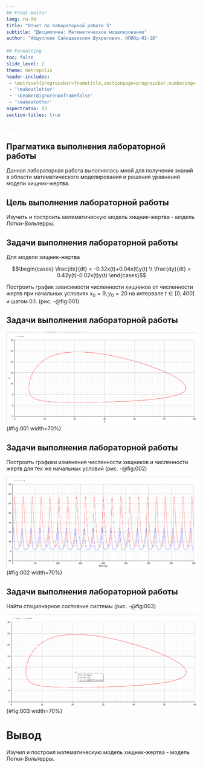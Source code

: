 ```yaml
---
## Front matter
lang: ru-RU
title: "Отчет по лабораторной работе 5"
subtitle: "Дисциплина: Математическое моделирование"
author: "Абдуллоев Сайидазизхон Шухратович, НПИбд-02-18"

## Formatting
toc: false
slide_level: 2
theme: metropolis
header-includes:
 - \metroset{progressbar=frametitle,sectionpage=progressbar,numbering=fraction}
 - '\makeatletter'
 - '\beamer@ignorenonframefalse'
 - '\makeatother'
aspectratio: 43
section-titles: true

---
```


## Прагматика выполнения лабораторной работы

 Данная лабораторная работа выполнялась мной для получения знаний в области математического моделирования и решения уравнений модели хищник-жертва.

## Цель выполнения лабораторной работы

Изучить и построить математическую модель хищник-жертва - модель Лотки-Вольтерры.

## Задачи выполнения лабораторной работы

Для модели хищник-жертва

$$\begin{cases}
    \frac{dx}{dt} = -0.32x(t)+0.04x(t)y(t) \\
    \frac{dy}{dt} = 0.42y(t)-0.02x(t)y(t)
  \end{cases}$$

Построить график зависимости численности хищников от численности жертв при начальных условиях $x_0=9, y_0=20$ на интервале $t\in[0;400]$ и шагом 0.1. (рис. -@fig:001)

## Задачи выполнения лабораторной работы

![График зависимости численности хищников от численности жертв](../report/image/2.png){#fig:001 width=70%}

## Задачи выполнения лабораторной работы

Построить графики изменения численности хищников и численности жертв для тех же начальных условий (рис. -@fig:002)

![Графики изменения численности хищников и численности жертв](../report/image/3.png){#fig:002 width=70%}

## Задачи выполнения лабораторной работы

Найти стационарное состояние системы (рис. -@fig:003)

![Стационарная точка](../report/image/4.png){#fig:003 width=70%}

# Вывод

Изучил и построил математическую модель хищник-жертва - модель Лотки-Вольтерры.

